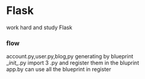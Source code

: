 # Flask
work hard and study Flask
### flow
account.py,user.py,blog,py generating by blueprint<br>
\__init\__.py import 3 .py and register them in the bluprint<br>
app.by can use all the blueprint in register
